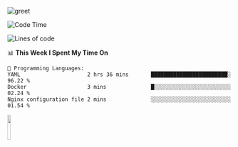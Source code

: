 ![greet](https://user-images.githubusercontent.com/44234583/146624354-9d461392-3676-4e7a-b12f-debc7319f53b.gif) 


<!--START_SECTION:waka-->
![Code Time](http://img.shields.io/badge/Code%20Time-629%20hrs%2018%20mins-blue)

![Lines of code](https://img.shields.io/badge/From%20Hello%20World%20I%27ve%20Written-5.1%20million%20lines%20of%20code-blue)

📊 **This Week I Spent My Time On** 

```text
💬 Programming Languages: 
YAML                     2 hrs 36 mins       ████████████████████████░   96.22 % 
Docker                   3 mins              █░░░░░░░░░░░░░░░░░░░░░░░░   02.24 % 
Nginx configuration file 2 mins              ░░░░░░░░░░░░░░░░░░░░░░░░░   01.54 % 
```


<!--END_SECTION:waka-->
<img src="https://user-images.githubusercontent.com/44234583/191059235-95ebfce1-7fc7-4eee-baff-214d902e7c18.gif" width="12%"/>
